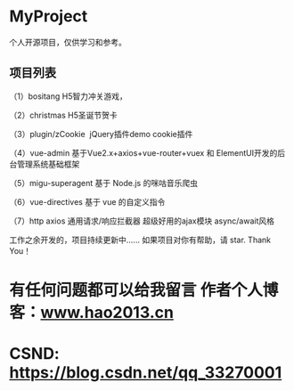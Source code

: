 # MyProject
个人开源项目，仅供学习和参考。

## 项目列表
（1）bositang H5智力冲关游戏，

（2）christmas H5圣诞节贺卡

（3）plugin/zCookie  jQuery插件demo cookie插件

（4）vue-admin 基于Vue2.x+axios+vue-router+vuex 和 ElementUI开发的后台管理系统基础框架 

（5）migu-superagent 基于 Node.js 的咪咕音乐爬虫
	
（6）vue-directives 基于 vue 的自定义指令

（7）http axios 通用请求/响应拦截器 超级好用的ajax模块 async/await风格

工作之余开发的，项目持续更新中...... 如果项目对你有帮助，请 star. Thank You！

# 有任何问题都可以给我留言 作者个人博客：www.hao2013.cn
# CSND: https://blog.csdn.net/qq_33270001

